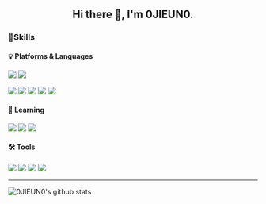 <h2 align='center'> Hi there 👋, I'm 0JIEUN0. </h2>

### 🛒Skills
#### 💡 Platforms & Languages
<p>
  <img src="https://img.shields.io/badge/SpringBoot-6DB33F?style=flat-square&logo=SpringBoot&logoColor=white"/>
  <img src="https://img.shields.io/badge/Android-3DDC84?style=flat-square&logo=Android&logoColor=white"/>
</p>
<p>
  <img src="https://img.shields.io/badge/Java-007396?style=flat-square&logo=java&logoColor=white">
  <img src="https://img.shields.io/badge/Kotlin-7F52FF?style=flat-square&logo=Kotlin&logoColor=white">
  <img src="https://img.shields.io/badge/Python-3776AB?style=flat-square&logo=Python&logoColor=white">
  <img src="https://img.shields.io/badge/C++-00599C?style=flat-square&logo=Cplusplus&logoColor=white">
  <img src="https://img.shields.io/badge/Solidity-363636?style=flat-square&logo=Solidity&logoColor=white">
</p>


#### 🌱 Learning
<p>
  <img src="https://img.shields.io/badge/Spring-6DB33F?style=flat-square&logo=Spring&logoColor=white"/>
  <img src="https://img.shields.io/badge/React-20232A?style=flat-square&logo=React&logoColor=61DAFB"/>
  <img src="https://img.shields.io/badge/ReactNative-20232A?style=flat-square&logo=React&logoColor=61DAFB"/>
</p>


#### 🛠 Tools
<p>
  <img src="https://img.shields.io/badge/Git-F05032?style=flat-square&logo=Git&logoColor=white">
  <img src="https://img.shields.io/badge/Figma-F24E1E?style=flat-square&logo=Figma&logoColor=white">
  <img src="https://img.shields.io/badge/Firebase-FFCA28?style=flat-square&logo=Firebase&logoColor=white">
  <img src="https://img.shields.io/badge/Jira-0052CC?style=flat-square&logo=JiraSoftware&logoColor=white"> 
</p>

---

![0JIEUN0's github stats](https://github-readme-stats.vercel.app/api?username=0JIEUN0&show_icons=true&theme=cobalt2)

  
<!--
**0JIEUN0/0JIEUN0** is a ✨ _special_ ✨ repository because its `README.md` (this file) appears on your GitHub profile.

Here are some ideas to get you started:

- 🔭 I’m currently working on ...
- 🌱 I’m currently learning ...
- 👯 I’m looking to collaborate on ...
- 🤔 I’m looking for help with ...
- 💬 Ask me about ...
- 📫 How to reach me: ...
- 😄 Pronouns: ...
- ⚡ Fun fact: ...
-->
